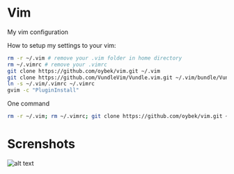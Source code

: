 # Vim
My vim configuration

How to setup my settings to your vim:
```bash
rm -r ~/.vim # remove your .vim folder in home directory
rm ~/.vimrc # remove your .vimrc
git clone https://github.com/oybek/vim.git ~/.vim
git clone https://github.com/VundleVim/Vundle.vim.git ~/.vim/bundle/Vundle.vim
ln -s ~/.vim/.vimrc ~/.vimrc
gvim -c "PluginInstall"
```

One command
```bash
rm -r ~/.vim; rm ~/.vimrc; git clone https://github.com/oybek/vim.git ~/.vim && git clone https://github.com/VundleVim/Vundle.vim.git ~/.vim/bundle/Vundle.vim && ln -s ~/.vim/.vimrc ~/.vimrc && gvim -c "PluginInstall"
```


# Screnshots
![alt text](http://i.imgur.com/SabzkO2.png)
